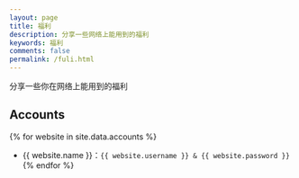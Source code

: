```yaml
---
layout: page
title: 福利
description: 分享一些网络上能用到的福利
keywords: 福利
comments: false
permalink: /fuli.html
---
```


分享一些你在网络上能用到的福利

## Accounts

{% for website in site.data.accounts %}
* {{ website.name }}：`{{ website.username }} & {{ website.password }}`
{% endfor %}